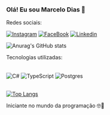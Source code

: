 
### Olá! Eu sou Marcelo Dias 👋

Redes sociais:<br>

[![Instagram](https://img.shields.io/badge/Instagram-E4405F?style=for-the-badge&logo=instagram&logoColor=white)](https://www.instagram.com/marcelo_zim8/)
[![FaceBook](https://img.shields.io/badge/Facebook-1877F2?style=for-the-badge&logo=facebook&logoColor=white)](https://www.facebook.com/profile.php?id=100001704040075)
[![Linkedin](https://img.shields.io/badge/LinkedIn-0077B5?style=for-the-badge&logo=linkedin&logoColor=white)](https://www.linkedin.com/in/marcelo-dias-95a80a191/)

![Anurag's GitHub stats](https://github-readme-stats.vercel.app/api?username=MarceloZim&show_icons=true&theme=tokyonight)<br>

Tecnologias utilizadas:
<div style="display: inline_block"><br/>
  <img align="center" alt="C#" src="https://img.shields.io/badge/C%23-239120?style=for-the-badge&logo=c-sharp&logoColor=white" />
  <img align="center" alt="TypeScript" src="https://img.shields.io/badge/TypeScript-007ACC?style=for-the-badge&logo=typescript&logoColor=white" />
  <img align="center" alt="Postgres" src="https://img.shields.io/badge/PostgreSQL-316192?style=for-the-badge&logo=postgresql&logoColor=white" />
</div><br>

[![Top Langs](https://github-readme-stats.vercel.app/api/top-langs/?username=MarceloZim&langs_count=8)](https://github.com/MarceloZim/github-readme-stats)<br>

Iniciante no mundo da programação 🤓🚀
